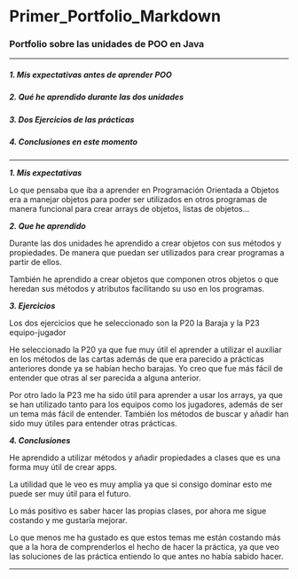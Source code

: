 # Primer_Portfolio_Markdown
### Portfolio sobre las unidades de POO en Java

-----

##### 1. **Mis expectativas antes de aprender POO**
##### 2. **Qué he aprendido durante las dos unidades**
##### 3. **Dos Ejercicios de las prácticas**
##### 4. **Conclusiones en este momento**

-----
**_1. Mis expectativas_**

Lo que pensaba que iba a aprender en Programación Orientada a Objetos era a manejar objetos para poder ser utilizados en otros programas de manera funcional para crear arrays de objetos, listas de objetos...

**_2. Que he aprendido_** 

Durante las dos unidades he aprendido a crear objetos con sus métodos y propiedades.
De manera que puedan ser utilizados para crear programas a partir de ellos.

También he aprendido a crear objetos que componen otros objetos o que heredan sus métodos y atributos facilitando su uso en los programas.

**_3. Ejercicios_** 

Los dos ejercicios que he seleccionado son la P20 la Baraja y la P23 equipo-jugador

He seleccionado la P20 ya que fue muy útil el aprender a utilizar el auxiliar en los métodos de las cartas además de que era parecido a prácticas anteriores donde ya se habían hecho barajas. Yo creo que fue más fácil de entender que otras al ser parecida a alguna anterior.

Por otro lado la P23 me ha sido útil para aprender a usar los arrays, ya que se han utilizado tanto para los equipos como los jugadores, además de ser un tema más fácil de entender. También los métodos de buscar y añadir han sido muy útiles para entender otras prácticas.


**_4. Conclusiones_**

He aprendido a utilizar métodos y añadir propiedades a clases que es una forma muy útil de crear apps.

La utilidad que le veo es muy amplia ya que si consigo dominar esto me puede ser muy útil para el futuro.

Lo más positivo es saber hacer las propias clases, por ahora me sigue costando y me gustaría mejorar.

Lo que menos me ha gustado es que estos temas me están costando más que a la hora de comprenderlos el hecho de hacer la práctica, ya que veo las soluciones de las práctica entiendo lo que antes no había sabido hacer.

-----